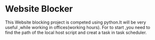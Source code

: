 # Website Blocker
 This Website blocking project is competed using python.It will be very useful ,while working in offices(working hours). For to start ,you need to find the path of the local host script and creat a task in task scheduler.
